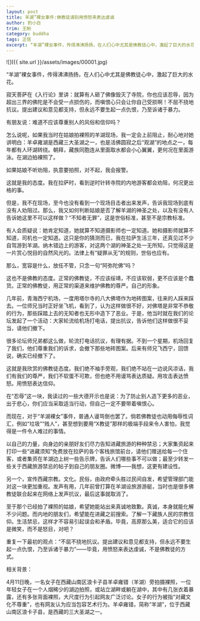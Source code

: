 ```yaml
---
layout: post
title: 羊湖”裸女事件:佛教徒请别用愤怒来表达虔诚
author: 豹小白
trim: 王盼
category: buddha
tags: 正信
excerpt: “羊湖”裸女事件，传得沸沸扬扬，在人们心中尤其是佛教徒心中，激起了巨大的水花。
---
```


![]({{ site.url }}/assets/images/00001.jpg)

“羊湖”裸女事件，传得沸沸扬扬，在人们心中尤其是佛教徒心中，激起了巨大的水花。

寂天菩萨在《入行论》里讲：就算有人砸了佛像毁灭了寺院，你也应该忍辱，因为超出三界的佛陀是不会受一点损伤的，而嗔恨心只会让你自己受损啊！不屈不挠地抗议。提出建议和意见都支持，但永远不要生起一点仇恨，乃至诉诸于暴力。

有朋友说：难道不应该尊重别人的风俗和信仰吗？

怎么说呢，如果我当时在姑娘拍裸照的羊湖现场，我一定会上前阻止，耐心地对她讲明白：羊卓雍湖是西藏三大圣湖之一，也是活佛圆寂之后“观湖”的地点之一，每年都有人环湖转绕。朝拜，藏族同胞连从里面取水都会小心翼翼，更何况在里面游泳。在湖边拍裸照了。

如果姑娘不听劝阻，执意要拍照，对不起，我会报警。

这就是我的态度。我在拉萨时，看到逆时针转寺院的内地游客都会劝阻，何况更出格的事。

但是，我不在现场，至今也没有看到一个现场目击者出来发声，告诉我现场到底有没有人劝阻过。那么，我又如何判断姑娘是否了解羊湖的神圣之处，以及有没有人告诉她这里不可以这样做？“不知者无罪”，这是世俗标准，甚至不是宗教标准。

有人会质疑说：她肯定知道，她就算不知道摄影师也一定知道。她和摄影师就算不知道，司机也一定知道。这只是你的猜测而已，我在拉萨生活三年，还真见过不少自驾游到羊湖。纳木错边上的游客，对这两个湖的神圣之处一无所知，只觉得这是一片赏心悦目的自然风光的。法律上有“疑罪从无”的规则，世俗也应有。

那么，宽容是什么，放任不管，只念一句“阿弥陀佛”吗？

这也不是佛教的态度。正常的佛教徒，不应该绥靖，不应该软弱，更不应该是个蠢货。正常的佛教徒，用正常的渠道来维护佛教的尊严。自己的形象。

几年前，青海西宁机场，一度用塔尔寺的八大佛塔作为地砖图案，往来的人踩来踩去。一位师兄当时正好坐飞机，看到了，认为这样做很不好，对佛塔是非常不恭敬的行为，那些踩踏上去的无知者也无形中造下了恶业。于是，他当时就在我们的论坛发起了一个活动：大家轮流给机场打电话，提出抗议，告诉他们这样做很不妥当，请他们撤下。

很多论坛师兄弟都这么做，轮流打电话抗议，有理有据。不到一个星期，机场回复了我们，他们尊重我们的诉求，会撤下那些地砖图案。后来有师兄飞西宁，回馈说，确实已经撤下了。

这就是我欣赏的佛教徒态度。我们绝不袖手旁观，我们绝不站在一边说风凉话，我们有我们的尊严，我们不软蛋不可欺，但也绝不用谩骂表达质疑。用攻击表达愤怒。用愤怒表达信仰。

在“忍辱”这一块，我读过的一些大德开示也是说：为了防止别人造下更多的恶业，出于悲心，你们应当采取适当行动，但自己一定不要带着嗔恨心。

而现在，对于“羊湖裸女”事件，普通人谩骂倒也罢了。倘若佛教徒也动用侮辱性词汇，例如“垃圾”“贱人”，甚至想到要用“X教徒”那样的极端手段来令人害怕，我觉得是一件令人难过的事情。

以自己的力量，向身边的亲朋好友们尽力告知进藏旅游的种种禁忌；大家集资起来打印一些“进藏须知”免费放在拉萨的各个客栈旅馆前台，请他们赠送给每一个住客，或者集资在羊湖边上树一些告示牌，告诉人们哪些事不可以做；最至少转发一些关于西藏旅游禁忌的帖子到自己的朋友圈。微博——我想，这更有建设性。

另一个，宣传西藏宗教。文化。民俗，由政府牵头胜过民间自发，希望管理部门能对这一块更加重视。发声有用，几年前曾打算在羊湖设旅游游艇，当时也是很多佛教徒联合起来在网络上发声抗议，最后这事就取消了。

至于那个已经拍了裸照的姑娘，希望她能站出来真诚地致歉。真诚，本身就能化解不少问题。而内地的朋友们，希望能在进藏之前搜索。了解一下藏族人民的宗教信仰。生活禁忌，这样才不容易引起误会和矛盾。毕竟，高原那么美，适合它的应该是微笑，而不是怒目，对吧？

重复一下最初的观点：“不屈不挠地抗议。提出建议和意见都支持，但永远不要生起一点仇恨，乃至诉诸于暴力”——毕竟，用愤怒来表达虔诚，不是佛教徒的方式。

相关背景：

4月11日晚，一名女子在西藏山南区浪卡子县羊卓雍错（羊湖）旁拍摄裸照，一位年轻女子在一个人烟稀少的湖边拍照，或站立湖畔或躺在湖中，其中有几张衣着暴露，还有多张背面裸照，大尺度行为引起网友广泛讨论。女子的行为被指“对藏文化不尊重”，也有网友认为应当包容艺术行为。羊卓雍错，简称“羊湖”，位于西藏山南区浪卡子县，是西藏的三大圣湖之一。
